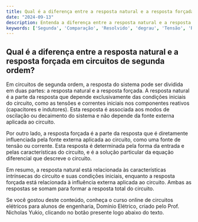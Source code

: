 ```yaml
---
title: Qual é a diferença entre a resposta natural e a resposta forçada em circuitos de segunda ordem?
date: "2024-09-13"
description: Entenda a diferença entre a resposta natural e a resposta forçada em circuitos de segunda ordem.
keywords: ['Segunda', 'Comparação', 'Resolvido', 'degrau', 'Tensão', 'Resolução', 'ordem']
---
```


## Qual é a diferença entre a resposta natural e a resposta forçada em circuitos de segunda ordem?

Em circuitos de segunda ordem, a resposta do sistema pode ser dividida em duas partes: a resposta natural e a resposta forçada. A resposta natural é a parte da resposta que depende exclusivamente das condições iniciais do circuito, como as tensões e correntes iniciais nos componentes reativos (capacitores e indutores). Esta resposta é associada aos modos de oscilação ou decaimento do sistema e não depende da fonte externa aplicada ao circuito.

Por outro lado, a resposta forçada é a parte da resposta que é diretamente influenciada pela fonte externa aplicada ao circuito, como uma fonte de tensão ou corrente. Esta resposta é determinada pela forma da entrada e pelas características do circuito, e é a solução particular da equação diferencial que descreve o circuito.

Em resumo, a resposta natural está relacionada às características intrínsecas do circuito e suas condições iniciais, enquanto a resposta forçada está relacionada à influência externa aplicada ao circuito. Ambas as respostas se somam para formar a resposta total do circuito.

Se você gostou deste conteúdo, conheça o curso online de circuitos elétricos para alunos de engenharia, Domínio Elétrico, criado pelo Prof. Nicholas Yukio, clicando no botão presente logo abaixo do texto.